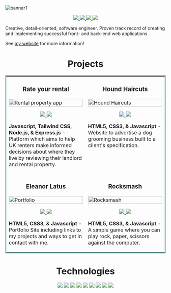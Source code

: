 
![banner1](https://user-images.githubusercontent.com/90465357/221152650-d2f6583a-f6a5-4a6a-a152-0699ca22ac39.png)

<p align="center">
  <a href="https://eleanorlatus.netlify.app" target="_blank">
    <img src="https://img.shields.io/static/v1?label=|&message=WEBSITE&color=FBDFDD&style=flat&logo=react&logo-color=white"/>
  </a>
  <a href="https://www.linkedin.com/in/eleanorlatus/" target="_blank">
    <img src="https://img.shields.io/static/v1?label=|&message=LINKED-IN&color=F3BDBD&style=flat&logo=linkedin&logo-color=white"/>
  </a>
  <a href="http://twitter.com/eleanorlatus" target="_blank">
    <img src="https://img.shields.io/static/v1?label=|&message=TWITTER&color=DA8F9E&style=flat&logo=twitter&logo-color=white"/>
  </a>
  <a href="mailto:eleanor@latus.co.uk" target="_blank">
    <img src="https://img.shields.io/static/v1?label=|&message=EMAIL ME&color=FBDFDD&style=flat&logo=mail.ru&logo-color=white"/>
  </a>
</p>

Creative, detail-oriented, software engineer. Proven track record of creating and implementing successful front- and back-end web applications. 

See [my website](https://eleanorlatus.netlify.app) for more information!

<h1 align="center">Projects</h1>
<table bordercolor="#66b2b2">
  
  <tr>
    <td width="50%" valign="top">
      <h3 align="center">Rate your rental</h3>
        <a target="_blank" href="http://rateyourrental.cyclic.app">
            <img width="100%" alt="Rental property app" src="https://user-images.githubusercontent.com/90465357/221157045-7618d0e4-a7aa-454c-9f09-c7df5af42963.png"/>
        </a>
        <br />
        <p align="center">
          
  <a href="https://github.com/eleanorlatus/rate-your-rental" target="_blank">
    <img src="https://img.shields.io/static/v1?label=|&message=REPO&color=FBDFDD&style=flat&logo=github&logo-color=white"/>
  </a>  
  <a href="http://rateyourrental.cyclic.app" target="_blank">
    <img src="https://img.shields.io/static/v1?label=|&message=WEBSITE&color=F3BDBD&style=flat&logo=wordpress&logo-color=white"/>
  </a>
      </p>
        <p><strong>Javascript, Tailwind CSS, Node.js, & Express.js</strong> - Platform which aims to help UK renters make informed decisions about where they live by reviewing their landlord and rental property.</p>
    </td>
    <td width="50%" valign="top">
      <h3 align="center">Hound Haircuts</h3>
      <a target="_blank" href="https://codepen.io/ShawnBasquiat/full/bGVWpYw">
            <img width="100%" alt="Hound Haircuts" src="https://user-images.githubusercontent.com/90465357/221158344-8f45193e-c252-415d-8fd7-91c1530e9538.png"/>
        </a>
        <p align="center">
          
  <a href="https://github.com/eleanorlatus/HoundHaircuts" target="_blank">
    <img src="https://img.shields.io/static/v1?label=|&message=REPO&color=FBDFDD&style=flat&logo=github&logo-color=white"/>
  </a>
  <a href="https://houndhaircuts.netlify.app" target="_blank">
    <img src="https://img.shields.io/static/v1?label=|&message=WEBSITE&color=F3BDBD&style=flat&logo=wordpress&logo-color=white"/>
  </a>
      </p>
        <p><strong>HTML5, CSS3, & Javascript</strong> - Website to advertise a dog grooming business built to a client's specification.</p>
    </td>
  </tr>
  
  <tr>
    <td width="50%" valign="top">
      <h3 align="center">Eleanor Latus</h3>
        <a target="_blank" href="https://eleanorlatus.netlify.app">
          <img width="100%" alt="Portfolio" src="https://user-images.githubusercontent.com/90465357/221159163-f05578c2-b24b-4493-bcf5-5906d657d822.png"/>
        </a>
      <br />
        <p align="center">
  <a href="https://github.com/eleanorlatus/Portfolio" target="_blank">
    <img src="https://img.shields.io/static/v1?label=|&message=REPO&color=FBDFDD&style=flat&logo=github&logo-color=white"/>
  </a>
  <a href="https://eleanorlatus.netlify.app" target="_blank">
    <img src="https://img.shields.io/static/v1?label=|&message=WEBSITE&color=F3BDBD&style=flat&logo=wordpress&logo-color=white"/>
  </a>
      </p>
        <p><strong>HTML5, CSS3, & Javascript</strong> - Portfolio Site including links to my projects and ways to get in contact with me.</p>
    </td>
    <td width="50%" valign="top">
      <h3 align="center">Rocksmash</h3>
        <a target="_blank" href="https://rocksmash.netlify.app">
          <img width="100%" alt="Rocksmash" src="https://user-images.githubusercontent.com/90465357/221187721-cfdfae45-31d0-4bc6-8ecd-7e49f69f741b.png"/>
        </a>
        <p align="center">
          
  <a href="https://github.com/eleanorlatus/Rocksmash" target="_blank">
    <img src="https://img.shields.io/static/v1?label=|&message=REPO&color=FBDFDD&style=flat&logo=github&logo-color=white"/>
  </a>
  <a href="https://rocksmash.netlify.app" target="_blank">
    <img src="https://img.shields.io/static/v1?label=|&message=WEBSITE&color=F3BDBD&style=flat&logo=wordpress&logo-color=white"/>
  </a>
      </p>
        <p><strong>HTML5, CSS3, & Javascript</strong> - A simple game where you can play rock, paper, scissors against the computer.</p>
    </td>
  </tr>
</table>


<h1 align="center">Technologies</h1>


<p align="center">
    <img src="https://img.shields.io/static/v1?label=|&message=HTML5&color=F3BDBD&style=flat&logo=html5"/>
    <img src="https://img.shields.io/static/v1?label=|&message=CSS3&color=F3BDBD&style=flat&logo=css3"/>
    <img src="https://img.shields.io/static/v1?label=|&message=BOOTSTRAP&color=F3BDBD&style=flat&logo=bootstrap"/>
    <img src="https://img.shields.io/static/v1?label=|&message=JAVASCRIPT&color=F3BDBD&style=flat&logo=javascript"/>
    <img src="https://img.shields.io/static/v1?label=|&message=REACT.JS&color=F3BDBD&style=flat&logo=react"/>
    <img src="https://img.shields.io/static/v1?label=|&message=TYPESCRIPT&color=F3BDBD&style=flat&logo=typescript"/>
    <img src="https://img.shields.io/static/v1?label=|&message=MONGO-DB&color=F3BDBD&style=flat&logo=mongodb"/>
    <img src="https://img.shields.io/static/v1?label=|&message=EXPRESS&color=F3BDBD&style=flat&logo=express"/>
    <img src="https://img.shields.io/static/v1?label=|&message=GIT&color=F3BDBD&style=flat&logo=git"/>
</p>
